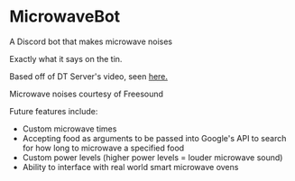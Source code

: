 # MicrowaveBot
A Discord bot that makes microwave noises

Exactly what it says on the tin.

Based off of DT Server's video, seen [here.](https://www.youtube.com/watch?v=M9jOAX59UJU)

Microwave noises courtesy of Freesound

Future features include:

- Custom microwave times
- Accepting food as arguments to be passed into Google's API to search for how long to microwave a specified food
- Custom power levels (higher power levels = louder microwave sound)
- Ability to interface with real world smart microwave ovens
